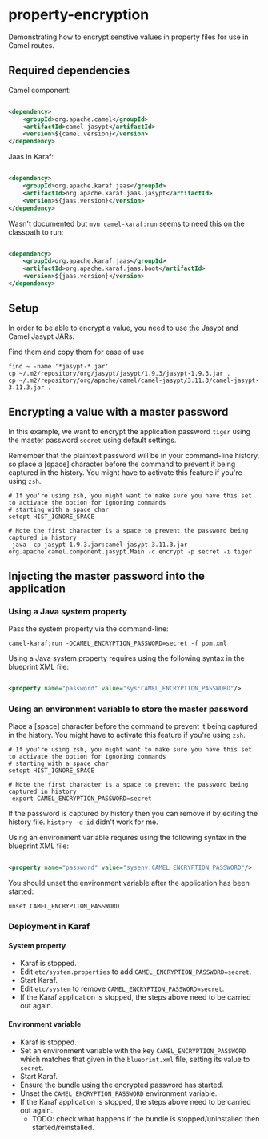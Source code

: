 # property-encryption

Demonstrating how to encrypt senstive values in property files for use in Camel routes.

## Required dependencies

Camel component:

```xml

<dependency>
    <groupId>org.apache.camel</groupId>
    <artifactId>camel-jasypt</artifactId>
    <version>${camel.version}</version>
</dependency>
```

Jaas in Karaf:

```xml

<dependency>
    <groupId>org.apache.karaf.jaas</groupId>
    <artifactId>org.apache.karaf.jaas.jasypt</artifactId>
    <version>${jaas.version}</version>
</dependency>
```

Wasn't documented but `mvn camel-karaf:run` seems to need this on the classpath to run:

```xml

<dependency>
    <groupId>org.apache.karaf.jaas</groupId>
    <artifactId>org.apache.karaf.jaas.boot</artifactId>
    <version>${jaas.version}</version>
</dependency>
```

## Setup

In order to be able to encrypt a value, you need to use the Jasypt and Camel Jasypt JARs.

Find them and copy them for ease of use

```shell
find ~ -name '*jasypt-*.jar'
cp ~/.m2/repository/org/jasypt/jasypt/1.9.3/jasypt-1.9.3.jar .
cp ~/.m2/repository/org/apache/camel/camel-jasypt/3.11.3/camel-jasypt-3.11.3.jar .
```

## Encrypting a value with a master password

In this example, we want to encrypt the application password `tiger` using the master password `secret` using default
settings.

Remember that the plaintext password will be in your command-line history, so place a [space] character before the
command to prevent it being captured in the history. You might have to activate this feature if you're using `zsh`.

```shell
# If you're using zsh, you might want to make sure you have this set to activate the option for ignoring commands
# starting with a space char 
setopt HIST_IGNORE_SPACE

# Note the first character is a space to prevent the password being captured in history
 java -cp jasypt-1.9.3.jar:camel-jasypt-3.11.3.jar org.apache.camel.component.jasypt.Main -c encrypt -p secret -i tiger
```

## Injecting the master password into the application

### Using a Java system property

Pass the system property via the command-line:

```shell
camel-karaf:run -DCAMEL_ENCRYPTION_PASSWORD=secret -f pom.xml
```

Using a Java system property requires using the following syntax in the blueprint XML file:

```xml

<property name="password" value="sys:CAMEL_ENCRYPTION_PASSWORD"/>
```

### Using an environment variable to store the master password

Place a [space] character before the command to prevent it being captured in the history. You might have to activate
this feature if you're using `zsh`.

```shell
# If you're using zsh, you might want to make sure you have this set to activate the option for ignoring commands
# starting with a space char 
setopt HIST_IGNORE_SPACE

# Note the first character is a space to prevent the password being captured in history
 export CAMEL_ENCRYPTION_PASSWORD=secret
```

If the password is captured by history then you can remove it by editing the history file. `history -d id` didn't work
for me.

Using an environment variable requires using the following syntax in the blueprint XML file:

```xml

<property name="password" value="sysenv:CAMEL_ENCRYPTION_PASSWORD"/>
```

You should unset the environment variable after the application has been started:

```shell
unset CAMEL_ENCRYPTION_PASSWORD
```

### Deployment in Karaf

#### System property

- Karaf is stopped.
- Edit `etc/system.properties` to add `CAMEL_ENCRYPTION_PASSWORD=secret`.
- Start Karaf.
- Edit `etc/system` to remove `CAMEL_ENCRYPTION_PASSWORD=secret`.
- If the Karaf application is stopped, the steps above need to be carried out again.

#### Environment variable

- Karaf is stopped.
- Set an environment variable with the key `CAMEL_ENCRYPTION_PASSWORD` which matches that given in the `blueprint.xml`
  file, setting its value to `secret`.
- Start Karaf.
- Ensure the bundle using the encrypted password has started.
- Unset the `CAMEL_ENCRYPTION_PASSWORD` environment variable.
- If the Karaf application is stopped, the steps above need to be carried out again.
    - TODO: check what happens if the bundle is stopped/uninstalled then started/reinstalled.